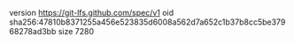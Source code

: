version https://git-lfs.github.com/spec/v1
oid sha256:47810b8371255a456e523835d6008a562d7a652c1b37b8cc5be37968278ad3bb
size 7280

